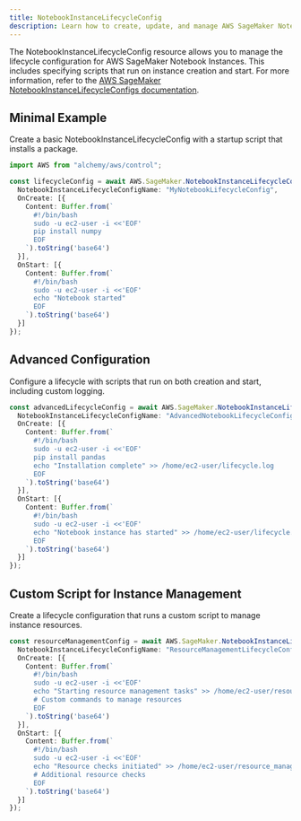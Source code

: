 ```yaml
---
title: NotebookInstanceLifecycleConfig
description: Learn how to create, update, and manage AWS SageMaker NotebookInstanceLifecycleConfigs using Alchemy Cloud Control.
---
```


The NotebookInstanceLifecycleConfig resource allows you to manage the lifecycle configuration for AWS SageMaker Notebook Instances. This includes specifying scripts that run on instance creation and start. For more information, refer to the [AWS SageMaker NotebookInstanceLifecycleConfigs documentation](https://docs.aws.amazon.com/sagemaker/latest/userguide/).

## Minimal Example

Create a basic NotebookInstanceLifecycleConfig with a startup script that installs a package.

```ts
import AWS from "alchemy/aws/control";

const lifecycleConfig = await AWS.SageMaker.NotebookInstanceLifecycleConfig("MyLifecycleConfig", {
  NotebookInstanceLifecycleConfigName: "MyNotebookLifecycleConfig",
  OnCreate: [{
    Content: Buffer.from(`
      #!/bin/bash
      sudo -u ec2-user -i <<'EOF'
      pip install numpy
      EOF
    `).toString('base64')
  }],
  OnStart: [{
    Content: Buffer.from(`
      #!/bin/bash
      sudo -u ec2-user -i <<'EOF'
      echo "Notebook started"
      EOF
    `).toString('base64')
  }]
});
```

## Advanced Configuration

Configure a lifecycle with scripts that run on both creation and start, including custom logging.

```ts
const advancedLifecycleConfig = await AWS.SageMaker.NotebookInstanceLifecycleConfig("AdvancedLifecycleConfig", {
  NotebookInstanceLifecycleConfigName: "AdvancedNotebookLifecycleConfig",
  OnCreate: [{
    Content: Buffer.from(`
      #!/bin/bash
      sudo -u ec2-user -i <<'EOF'
      pip install pandas
      echo "Installation complete" >> /home/ec2-user/lifecycle.log
      EOF
    `).toString('base64')
  }],
  OnStart: [{
    Content: Buffer.from(`
      #!/bin/bash
      sudo -u ec2-user -i <<'EOF'
      echo "Notebook instance has started" >> /home/ec2-user/lifecycle.log
      EOF
    `).toString('base64')
  }]
});
```

## Custom Script for Instance Management

Create a lifecycle configuration that runs a custom script to manage instance resources.

```ts
const resourceManagementConfig = await AWS.SageMaker.NotebookInstanceLifecycleConfig("ResourceManagementConfig", {
  NotebookInstanceLifecycleConfigName: "ResourceManagementLifecycleConfig",
  OnCreate: [{
    Content: Buffer.from(`
      #!/bin/bash
      sudo -u ec2-user -i <<'EOF'
      echo "Starting resource management tasks" >> /home/ec2-user/resource_management.log
      # Custom commands to manage resources
      EOF
    `).toString('base64')
  }],
  OnStart: [{
    Content: Buffer.from(`
      #!/bin/bash
      sudo -u ec2-user -i <<'EOF'
      echo "Resource checks initiated" >> /home/ec2-user/resource_management.log
      # Additional resource checks
      EOF
    `).toString('base64')
  }]
});
```